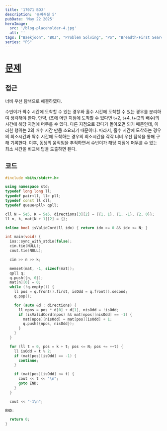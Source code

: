 ```yaml
---
title: '17071 BOJ'
description: '숨바꼭질 5'
pubDate: 'May 22 2025'
heroImage:
  src: '/blog-placeholder-4.jpg'
  alt: ''
tags: ["Baekjoon", "BOJ", "Problem Solving", "PS", "Breadth-First Search", "BFS"]
series: "PS"
---
```


# [문제](https://www.acmicpc.net/problem/17071)

## 접근

너비 우선 탐색으로 해결하였다.

수빈이가 짝수 시간에 도착할 수 있는 경우와 홀수 시간에 도착할 수 있는 경우를 분리하여 생각해야 한다.
만약, t초에 어떤 지점에 도착할 수 있다면 t+2, t+4, t+(2의 배수)의 시간에 해당 지점에 머무를 수 있다.
다른 지점으로 갔다가 돌아오면 되기 때문인데, 이러한 행위는 2의 배수 시간 만큼 소요되기 때문이다.
따라서, 홀수 시간에 도착하는 경우의 최소시간과 짝수 시간에 도착하는 경우의 최소시간을 각각 너비 우선 탐색을 통해 구해 기록한다.
이후, 동생의 움직임을 추적하면서 수빈이가 해당 지점에 머무를 수 있는 최소 시간을 비교해 답을 도출하면 된다.

## 코드

```c++
#include <bits/stdc++.h>

using namespace std;
typedef long long ll;
typedef pair<ll, ll> pll;
typedef const ll cll;
typedef queue<pll> qpll;

cll N = 5e5, K = 5e5, directions[3][2] = {{1, 1}, {1, -1}, {2, 0}};
ll n, k, mat[N + 1][2] = {};

inline bool isValidCord(ll idx) { return idx >= 0 && idx <= N; }

int main(void) {
  ios::sync_with_stdio(false);
  cin.tie(NULL);
  cout.tie(NULL);

  cin >> n >> k;

  memset(mat, -1, sizeof(mat));
  qpll q;
  q.push({n, 0});
  mat[n][0] = 0;
  while (!q.empty()) {
    ll pos = q.front().first, isOdd = q.front().second;
    q.pop();

    for (auto &d : directions) {
      ll npos = pos * d[0] + d[1], nisOdd = !isOdd;
      if (isValidCord(npos) && mat[npos][nisOdd] == -1) {
        mat[npos][nisOdd] = mat[pos][isOdd] + 1;
        q.push({npos, nisOdd});
      }
    }
  }

  for (ll t = 0, pos = k + t; pos <= N; pos += ++t) {
    ll isOdd = t % 2;
    if (mat[pos][isOdd] == -1) {
      continue;
    }

    if (mat[pos][isOdd] <= t) {
      cout << t << "\n";
      goto END;
    }
  }

  cout << "-1\n";

END:

  return 0;
}
```